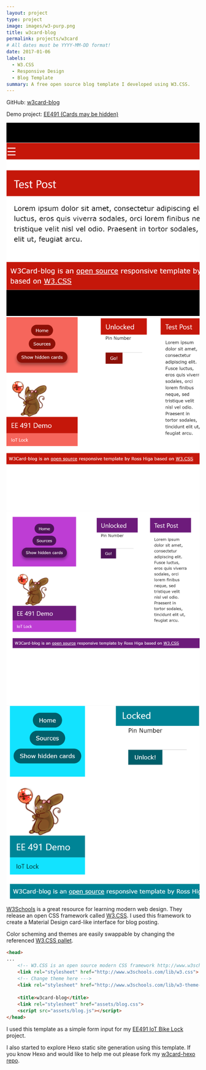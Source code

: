 ```yaml
---
layout: project
type: project
image: images/w3-purp.png
title: w3card-blog
permalink: projects/w3card
# All dates must be YYYY-MM-DD format!
date: 2017-01-06
labels:
  - W3.CSS
  - Responsive Design
  - Blog Template
summary: A free open source blog template I developed using W3.CSS.
---
```

GitHub: [w3card-blog](https://github.com/rosshiga/w3card-blog)

Demo project: [EE491 (Cards may be hidden)](https://demo.rosshiga.com)

<div class="ui small rounded images">
  <img class="ui image" src="../images/w3-mobile.png">
  <img class="ui image" src="../images/w3-red.png">
  <img class="ui image" src="../images/w3-purp.png">
  <img class="ui image" src="../images/w3card.png">
</div>

[W3Schools](https://www.w3schools.com) is a great resource for learning modern web design.
They release an open CSS framework called [W3.CSS](https://www.w3schools.com/w3css/default.asp).
I used this framework to create a Material Design card-like interface for blog posting.

Color scheming and themes are easily swappable by changing the referenced [W3.CSS pallet](https://www.w3schools.com/w3css/w3css_color_themes.asp). 
```html
<head>
...
    <!-- W3.CSS is an open source modern CSS framework http://www.w3schools.com/w3css/-->
    <link rel="stylesheet" href="http://www.w3schools.com/lib/w3.css">
    <!-- Change theme here ---> 
    <link rel="stylesheet" href="http://www.w3schools.com/lib/w3-theme-green.css">

    <title>w3card-blog</title>
    <link rel="stylesheet" href="assets/blog.css">
    <script src="assets/blog.js"></script>
</head>
```

I used this template as a simple form input for my [EE491 IoT Bike Lock](https://github.com/rosshiga/EE491_IoT) project.

I also started to explore Hexo static site generation using this template. If you know Hexo and would like to help me out please fork my [w3card-hexo repo](https://github.com/rosshiga/w3card-hexo).